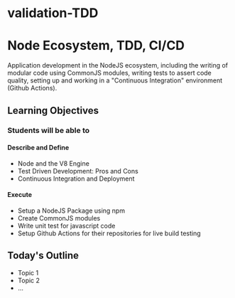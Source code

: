 # validation-TDD

# Node Ecosystem, TDD, CI/CD

Application development in the NodeJS ecosystem, including the writing of modular code using CommonJS modules, writing tests to assert code quality, setting up and working in a "Continuous Integration"  environment (Github Actions).

## Learning Objectives

### Students will be able to

#### Describe and Define

- Node and the V8 Engine
- Test Driven Development: Pros and Cons
- Continuous Integration and Deployment

#### Execute

- Setup a NodeJS Package using npm
- Create CommonJS modules
- Write unit test for javascript code
- Setup Github Actions for their repositories for live build testing

## Today's Outline

- Topic 1
- Topic 2
- ...
